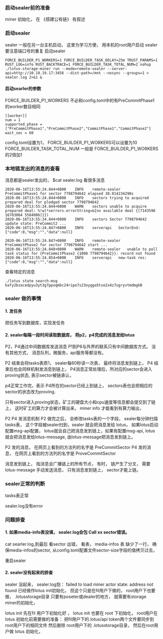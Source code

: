 
### 启动sealer前的准备
 miner 初始化， 在 《搭建公有链》 有叙述
 
### 启动sealer
sealer 一般在另一台主机启动， 这里为学习方便， 用本机的root用户启动 sealer
要注意端口号的重复
启动sealer
```
FORCE_BUILDER_P1_WORKERS=1 FORCE_BUILDER_TASK_DELAY=25m TRUST_PARAMS=1 RUST_LOG=info RUST_BACKTRACE=1 FORCE_BUILDER_TASK_TOTAL_NUM=2 nohup ./lotus-storage-miner run --mode=remote-sealer --server-api=http://10.10.19.17:3456 --dist-path=/mnt --nosync --groups=1 > sealer.log 2>&1 &
```
#### 启动searler的参数
FORCE_BUILDER_P1_WORKERS 不必和config.toml中的有PreCommitPhase1的worker数目相同
```
[[worker]]
num = 1
supported_phase = ["PreCommitPhase1","PreCommitPhase2","CommitPhase1","CommitPhase2"]
wait_sec = 60
```

config.toml设置为1， FORCE_BUILDER_P1_WORKERS可以设置为10
FORCE_BUILDER_TASK_TOTAL_NUM  一般是 FORCE_BUILDER_P1_WORKERS  的2倍加1 


### 本地链发出的消息的查看
消息都是sealer发出的， $cat sealer.log 看很多消息
```
2020-06-16T13:55:24.844+0800	INFO	remote-sealer	PreCommitPhase1 for sector 7798794642 elapsed 30.014234298s
2020-06-16T13:55:24.844+0800	INFO	sectors	trying to acquired prepared deal for pledged sector 7798794642
2020-06-16T13:55:24.844+0800	WARN	sectors	unable to acquire prepared deal: %!w(*xerrors.errorString=&{no available deal {[7143598 16703064 5584986]}})
2020-06-16T13:55:24.844+0800	INFO	sectors	Sector 7798794642 update state: PreCommit2 ...
2020-06-16T13:55:24.847+0800	INFO	serverapi	SectorEnd:{"code":0,"msg":"","data":null}

2020-06-16T13:55:24.847+0800	INFO	remote-sealer	PreCommitPhase2 for sector 7798794642 start ...
2020-06-16T13:55:24.848+0800	WARN	remote-sealer	unable to poll task status for {PreCommitPhase2 {1008 7798794642}}: record not found
2020-06-16T13:55:24.854+0800	INFO	serverapi	new-task res: {"code":0,"msg":"","data":null}
```

查看特定的消息
```
./lotus state search-msg bafy2bzacedpyu3yt3g7ppoqmbc24ripo7s23oygga5tse2x4z7ugryvtmdmgkB
```

### sealer 做的事情
#### 1. 发任务
把任务写到数据库，实现发任务

#### 2. sealer每隔一段时间读取数据库， 将p2，p4完成的消息发给lotus
P2，P4通过中间数据库发送消息
P1到P6与外界的联系只有中间数据库方式。 没有其他方式， 消息队列，微服务，api服务等都没有。  

P2 结束会将tasks表质1， sealer每60秒读一次表， 最终将消息发到链上， 
P4 结束后也会同样机制发消息到链上， P4消息正常处理后，所对应的sector会进入proving状态,  表示sector被链承认， 

p4正常工作完，表示 P4所在的sector已经上到链上， sectors表也会把相应的sector的状态改为proving. 

只有sector进入proving状态，矿工的硬盘大小和cpu速度等信息都会提交到了链上， 这时矿工的算力才会被计算出来， miner info 才能看到有算力输出， 

P2 P4 发消息机制
P2 做完之后， 会修改tasks表的一个字段， sealer每分钟扫描tasks表， 这个字段被sealer扫到，sealer 就会把消息发给 lotus， 如果lotus启动配置msg-api配置， lotus就会自己把消息发到链上，如果有配置msg-api, lotus就会把消息发给lotus-message, 由lotus-message把消息发到链上。 

P2 发的消息， 在网页上看到的方法列的名字是 PreCommitSector
P4 发的消息， 在网页上看到的方法列的名字是 ProveCommitSector

消息发到链上， 指消息会广播链上的所有节点， 有时， 链产生了分叉， 需要lotus-message 手动发送消息， 只有消息发到链上， sector才能上链。

### sealer正常的判断
tasks表正常

sealer.log没有error

### 问题排查
####  1. 如果media-info表没填， sealer.log会包 Call xx sector错误。
cat searler.log,到最后 看sector 出错， 
看表， 
media-infos 表 缺少了一行， 确保media-infos的sector,  从config.toml配置文件sector-size字段的值拷贝过去， 

重启sealer


####  2. sealer没有起来的排查

sealer 没起来， sealer.log抱：
failed to load miner actor state: address not found 
已经做作lotus init初始化， 但这个只是在fil用户下做的， 
root用户下也要做， .lotusstorage目录
只要有poseter或dealer的地方， 就需要有storage miner的初始化， 

lotus init 先在fil 用户下初始化好 ， 
lotus init 也要在 root 下初始化， 
root用户在lotus 初始化前需要做的准备：
把fil用户下的.lotus/api token两个文件要同步到root用户下的相同文件
然后删除 root用户下的 .lotusstorage目录， 
然后在root用户做 lotus 初始化，
 
 
 

